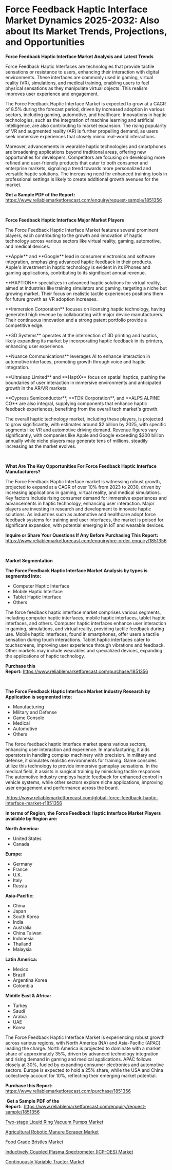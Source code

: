 <p><h1>Force Feedback Haptic Interface Market Dynamics 2025-2032: Also about Its Market Trends, Projections, and Opportunities</h1></p><p><strong>Force Feedback Haptic Interface Market Analysis and Latest Trends</strong></p>
<p><p>Force Feedback Haptic Interfaces are technologies that provide tactile sensations or resistance to users, enhancing their interaction with digital environments. These interfaces are commonly used in gaming, virtual reality (VR), simulations, and medical training, enabling users to feel physical sensations as they manipulate virtual objects. This realism improves user experience and engagement.</p><p>The Force Feedback Haptic Interface Market is expected to grow at a CAGR of 8.5% during the forecast period, driven by increased adoption in various sectors, including gaming, automotive, and healthcare. Innovations in haptic technologies, such as the integration of machine learning and artificial intelligence, are also contributing to market expansion. The rising popularity of VR and augmented reality (AR) is further propelling demand, as users seek immersive experiences that closely mimic real-world interactions.</p><p>Moreover, advancements in wearable haptic technologies and smartphones are broadening applications beyond traditional areas, offering new opportunities for developers. Competitors are focusing on developing more refined and user-friendly products that cater to both consumer and enterprise markets, signaling a trend towards more personalized and versatile haptic solutions. The increasing need for enhanced training tools in professional settings is likely to create additional growth avenues for the market.</p></p>
<p><strong>Get a Sample PDF of the Report:&nbsp;</strong> <a href="https://www.reliablemarketforecast.com/enquiry/request-sample/1851356?utm_campaign=1874&utm_medium=2&utm_source=Github&utm_content=ia&utm_term=07012025&utm_id=force-feedback-haptic-interface">https://www.reliablemarketforecast.com/enquiry/request-sample/1851356</a></p>
<p>&nbsp;</p>
<p><strong>Force Feedback Haptic Interface Major Market Players</strong></p>
<p><p>The Force Feedback Haptic Interface Market features several prominent players, each contributing to the growth and innovation of haptic technology across various sectors like virtual reality, gaming, automotive, and medical devices.</p><p>**Apple** and **Google** lead in consumer electronics and software integration, emphasizing advanced haptic feedback in their products. Apple's investment in haptic technology is evident in its iPhones and gaming applications, contributing to its significant annual revenue.</p><p>**HAPTION** specializes in advanced haptic solutions for virtual reality, aimed at industries like training simulators and gaming, targeting a niche but growing market. Their focus on realistic tactile experiences positions them for future growth as VR adoption increases.</p><p>**Immersion Corporation** focuses on licensing haptic technology, having generated high revenue by collaborating with major device manufacturers. Their continuous innovation and a strong patent portfolio provide a competitive edge.</p><p>**3D Systems** operates at the intersection of 3D printing and haptics, likely expanding its market by incorporating haptic feedback in its printers, enhancing user experience. </p><p>**Nuance Communications** leverages AI to enhance interaction in automotive interfaces, promoting growth through voice and haptic integration. </p><p>**Ultraleap Limited** and **HaptX** focus on spatial haptics, pushing the boundaries of user interaction in immersive environments and anticipated growth in the AR/VR markets.</p><p>**Cypress Semiconductor**, **TDK Corporation**, and **ALPS ALPINE CO** are also integral, supplying components that enhance haptic feedback experiences, benefiting from the overall tech market's growth.</p><p>The overall haptic technology market, including these players, is projected to grow significantly, with estimates around $2 billion by 2025, with specific segments like VR and automotive driving demand. Revenue figures vary significantly, with companies like Apple and Google exceeding $200 billion annually while niche players may generate tens of millions, steadily increasing as the market evolves.</p></p>
<p>&nbsp;</p>
<p><strong>What Are The Key Opportunities For Force Feedback Haptic Interface Manufacturers?</strong></p>
<p><p>The Force Feedback Haptic Interface market is witnessing robust growth, projected to expand at a CAGR of over 10% from 2023 to 2030, driven by increasing applications in gaming, virtual reality, and medical simulations. Key factors include rising consumer demand for immersive experiences and advancements in haptic technology, enhancing user interaction. Major players are investing in research and development to innovate haptic solutions. As industries such as automotive and healthcare adopt force feedback systems for training and user interfaces, the market is poised for significant expansion, with potential emerging in IoT and wearable devices.</p></p>
<p><strong>Inquire or Share Your Questions If Any Before Purchasing This Report:</strong> <a href="https://www.reliablemarketforecast.com/enquiry/pre-order-enquiry/1851356?utm_campaign=1874&utm_medium=2&utm_source=Github&utm_content=ia&utm_term=07012025&utm_id=force-feedback-haptic-interface">https://www.reliablemarketforecast.com/enquiry/pre-order-enquiry/1851356</a></p>
<p>&nbsp;</p>
<p><strong>Market Segmentation</strong></p>
<p><strong>The Force Feedback Haptic Interface Market Analysis by types is segmented into:</strong></p>
<p><ul><li>Computer Haptic Interface</li><li>Mobile Haptic Interface</li><li>Tablet Haptic Interface</li><li>Others</li></ul></p>
<p><p>The force feedback haptic interface market comprises various segments, including computer haptic interfaces, mobile haptic interfaces, tablet haptic interfaces, and others. Computer haptic interfaces enhance user interaction in gaming, simulations, and virtual reality, providing tactile feedback during use. Mobile haptic interfaces, found in smartphones, offer users a tactile sensation during touch interactions. Tablet haptic interfaces cater to touchscreens, improving user experience through vibrations and feedback. Other markets may include wearables and specialized devices, expanding the applications of haptic technology.</p></p>
<p><strong>Purchase this Report:&nbsp;</strong><a href="https://www.reliablemarketforecast.com/purchase/1851356?utm_campaign=1874&utm_medium=2&utm_source=Github&utm_content=ia&utm_term=07012025&utm_id=force-feedback-haptic-interface">https://www.reliablemarketforecast.com/purchase/1851356</a></p>
<p>&nbsp;</p>
<p><strong>The Force Feedback Haptic Interface Market Industry Research by Application is segmented into:</strong></p>
<p><ul><li>Manufacturing</li><li>Military and Defense</li><li>Game Console</li><li>Medical</li><li>Automotive</li><li>Others</li></ul></p>
<p><p>The force feedback haptic interface market spans various sectors, enhancing user interaction and experience. In manufacturing, it aids operators in handling complex machinery with precision. In military and defense, it simulates realistic environments for training. Game consoles utilize this technology to provide immersive gameplay sensations. In the medical field, it assists in surgical training by mimicking tactile responses. The automotive industry employs haptic feedback for enhanced control in vehicle systems, while other sectors explore niche applications, improving user engagement and performance across the board.</p></p>
<p><a href="https://www.reliablemarketforecast.com/global-force-feedback-haptic-interface-market-r1851356?utm_campaign=1874&utm_medium=2&utm_source=Github&utm_content=ia&utm_term=07012025&utm_id=force-feedback-haptic-interface">&nbsp;https://www.reliablemarketforecast.com/global-force-feedback-haptic-interface-market-r1851356</a></p>
<p><strong>In terms of Region, the Force Feedback Haptic Interface Market Players available by Region are:</strong></p>
<p>
    <p> <strong> North America: </strong>
        <ul>
            <li>United States</li>
            <li>Canada</li>
        </ul>
        </p> 
    <p> <strong> Europe: </strong>
        <ul>
            <li>Germany</li>
            <li>France</li>
            <li>U.K.</li>
            <li>Italy</li>
            <li>Russia</li>
        </ul>
        </p> 
    <p> <strong> Asia-Pacific: </strong>
        <ul>
            <li>China</li>
            <li>Japan</li>
            <li>South Korea</li>
            <li>India</li>
            <li>Australia</li>
            <li>China Taiwan</li>
            <li>Indonesia</li>
            <li>Thailand</li>
            <li>Malaysia</li>
        </ul>
        </p> 
    <p> <strong> Latin America: </strong>
        <ul>
            <li>Mexico</li>
            <li>Brazil</li>
            <li>Argentina Korea</li>
            <li>Colombia</li>
        </ul>
        </p> 
    <p> <strong> Middle East & Africa: </strong>
        <ul>
            <li>Turkey</li>
            <li>Saudi</li>
            <li>Arabia</li>
            <li>UAE</li>
            <li>Korea</li>
        </ul>
    </p>
    </p>
<p><p>The Force Feedback Haptic Interface Market is experiencing robust growth across various regions, with North America (NA) and Asia-Pacific (APAC) leading the charge. North America is projected to dominate with a market share of approximately 35%, driven by advanced technology integration and rising demand in gaming and medical applications. APAC follows closely at 30%, fueled by expanding consumer electronics and automotive sectors. Europe is expected to hold a 25% share, while the USA and China collectively account for 10%, reflecting their emerging market potential.</p></p>
<p><strong>Purchase this Report: </strong><a href="https://www.reliablemarketforecast.com/purchase/1851356?utm_campaign=1874&utm_medium=2&utm_source=Github&utm_content=ia&utm_term=07012025&utm_id=force-feedback-haptic-interface">https://www.reliablemarketforecast.com/purchase/1851356</a></p>
<p>&nbsp;<strong>Get a Sample PDF of the Report:&nbsp;&nbsp;</strong><a href="https://www.reliablemarketforecast.com/enquiry/request-sample/1851356?utm_campaign=1874&utm_medium=2&utm_source=Github&utm_content=ia&utm_term=07012025&utm_id=force-feedback-haptic-interface">https://www.reliablemarketforecast.com/enquiry/request-sample/1851356</a></p>
<p><strong></strong></p>
<p><p><a href="https://www.linkedin.com/pulse/two-stage-liquid-ring-vacuum-pumps-market-trend-expected-grow-jotzf?utm_campaign=1874&utm_medium=2&utm_source=Github&utm_content=ia&utm_term=07012025&utm_id=force-feedback-haptic-interface">Two-stage Liquid Ring Vacuum Pumps Market</a></p><p><a href="https://www.linkedin.com/pulse/estimating-size-growth-potential-agricultural-robotic-manure-lfbdf?utm_campaign=1874&utm_medium=2&utm_source=Github&utm_content=ia&utm_term=07012025&utm_id=force-feedback-haptic-interface">Agricultural Robotic Manure Scraper Market</a></p><p><a href="https://www.linkedin.com/pulse/food-grade-bristles-market-share-revenue-analysis-segment-njhjf?utm_campaign=1874&utm_medium=2&utm_source=Github&utm_content=ia&utm_term=07012025&utm_id=force-feedback-haptic-interface">Food Grade Bristles Market</a></p><p><a href="https://www.linkedin.com/pulse/global-inductively-coupled-plasma-spectrometer-icp-oes-market-zdhde?utm_campaign=1874&utm_medium=2&utm_source=Github&utm_content=ia&utm_term=07012025&utm_id=force-feedback-haptic-interface">Inductively Coupled Plasma Spectrometer (ICP-OES) Market</a></p><p><a href="https://www.linkedin.com/pulse/continuously-variable-tractor-market-dynamics-2025-2032-esflf?utm_campaign=1874&utm_medium=2&utm_source=Github&utm_content=ia&utm_term=07012025&utm_id=force-feedback-haptic-interface">Continuously Variable Tractor Market</a></p></p>